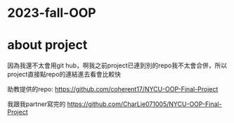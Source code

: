 # 2023-fall-OOP


# about project
因為我還不太會用git hub，啊我之前project已連到別的repo我不太會合併，所以project直接點repo的連結進去看會比較快

助教提供的repo:
https://github.com/coherent17/NYCU-OOP-Final-Project

我跟我partner寫完的
https://github.com/CharLie071005/NYCU-OOP-Final-Project
